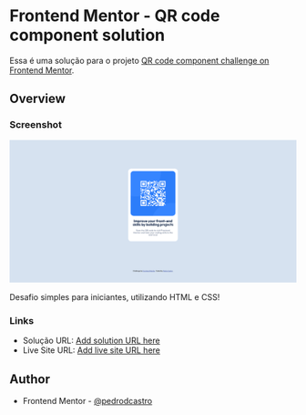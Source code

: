 # Frontend Mentor - QR code component solution

Essa é uma solução para o projeto [QR code component challenge on Frontend Mentor](https://www.frontendmentor.io/challenges/qr-code-component-iux_sIO_H).

## Overview

### Screenshot

![](./images/screenshot-preview.png)

Desafio simples para iniciantes, utilizando HTML e CSS!

### Links

- Solução URL: [Add solution URL here](https://your-solution-url.com](https://www.frontendmentor.io/solutions/qr-code-component-JLpKwPe8az))
- Live Site URL: [Add live site URL here](https://your-live-site-url.com](https://pedrodcastro.github.io/qr-code-component-main/))

## Author

- Frontend Mentor - [@pedrodcastro](https://www.frontendmentor.io/profile/pdaugz)
